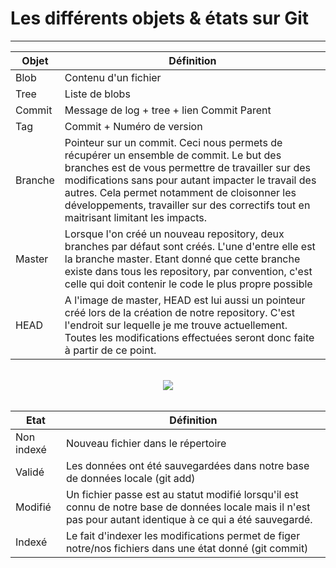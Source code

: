 # Les différents objets & états sur Git
<hr />

|Objet    | Définition                                    |
|---------|---------------------------------------------    |
|Blob     |  Contenu d'un fichier                         |
|Tree     |  Liste de blobs                               |
|Commit   |  Message de log + tree + lien Commit Parent       |
|Tag      |  Commit + Numéro de version                     |
|Branche  |  Pointeur sur un commit. Ceci nous permets de récupérer un ensemble de commit. Le but des branches est de vous permettre de travailler sur des modifications sans pour autant impacter le travail des autres. Cela permet notamment de cloisonner les développements, travailler sur des correctifs tout en maitrisant limitant les impacts. |                               
|Master   |  Lorsque l'on créé un nouveau repository, deux branches par défaut sont créés. L'une d'entre elle est la branche master. Etant donné que cette branche existe dans tous les repository, par convention, c'est celle qui doit contenir le code le plus propre possible |
|HEAD     |  A l'image de master, HEAD est lui aussi un pointeur créé lors de la création de notre repository. C'est l'endroit sur lequelle je me trouve actuellement. Toutes les modifications effectuées seront donc faite à partir de ce point.|
<br />
<center><img src="https://git-scm.com/figures/18333fig0317-tn.png" /></center>
<br />

|Etat     | Définition                                                               |
|---------|---------------------------------------------                             |
|Non indexé | Nouveau fichier dans le répertoire                                     |
|Validé     |  Les données ont été sauvegardées dans notre base de données locale (git add)     |
|Modifié    |  Un fichier passe est au statut modifié lorsqu'il est connu de notre base de données locale mais il n'est pas pour autant identique à ce qui a été sauvegardé.                                                            |
|Indexé     |  Le fait d'indexer les modifications permet de figer notre/nos fichiers dans une état donné (git commit)             |
